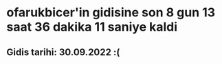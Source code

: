 # ofarukbicer'in gidisine son 8 gun 13 saat 36 dakika 11 saniye kaldi

## Gidis tarihi: 30.09.2022 :(